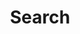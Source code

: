 ---
title: "Search" # in any language you want
layout: "search" # necessary for search
#url: "/search"
# description: "Description for Search"
summary: "search"
placeholder: "placeholder text in search input box"
---